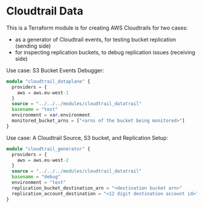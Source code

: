 # Cloudtrail Data

This is a Terraform module is for creating AWS Cloudtrails for two cases:
- as a generator of Cloudtrail events, for testing bucket replication (sending side)
- for inspecting replication buckets, to debug replication issues (receiving side)

Use case: S3 Bucket Events Debugger:

```terraform
module "cloudtrail_dataplane" {
  providers = {
    aws = aws.eu-west-1
  }
  source = "../../../modules/cloudtrail_datatrail"
  basename = "test"
  environment = var.environment
  monitored_bucket_arns = ["<arns of the bucket being monitored>"]
}
```

Use case: A Cloudtrail Source, S3 bucket, and Replication Setup:

```terraform
module "cloudtrail_generator" {
  providers = {
    aws = aws.eu-west-2
  }
  source = "../../../modules/cloudtrail_datatrail"
  basename = "debug"
  environment = "test"
  replication_bucket_destination_arn = "<destination bucket arn>"
  replication_account_destination = "<12 digit destination account id>"
}
```